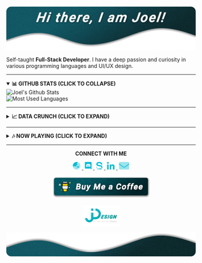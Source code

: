 [![JDesign](https://raw.githubusercontent.com/JDesignEra/JDesignEra/master/assets/headers/intro-header.png)](https://jdesignera.com)

Self-taught **Full-Stack Developer**. I have a deep passion and curiosity in various programming languages and UI/UX design.

*****

<details open>
 <summary>
  <b>📊 GITHUB STATS (CLICK TO COLLAPSE)</b>
 </summary>
 
 <img width="467px" align="left" alt="Joel's Github Stats" title="Joel's Github Stats" src="https://github-readme-stats.jdesignera.vercel.app/api?username=JDesignEra&title_color=99bdc1&text_color=fff&icon_color=00bcd4&bg_color=25,005a65,082a2d&show_icons=true&hide_border=true&count_private=true&include_all_commits=true" />
 
 <img width="367px" alt="Most Used Languages" title="Mose Used Languages" src="https://github-readme-stats.jdesignera.vercel.app/api/top-langs/?username=JDesignEra&title_color=99bdc1&text_color=fff&bg_color=25,005a65,082a2d&hide-border=true&layout=compact">
</details>

*****

<details>
 <summary>
  <b>📈 DATA CRUNCH (CLICK TO EXPAND)</b>
 </summary>
 
 <!--START_SECTION:waka-->
![Profile Views](http://img.shields.io/badge/Profile%20Views-437-blue)

![Lines of code](https://img.shields.io/badge/From%20Hello%20World%20I've%20written-1.6%20million%20Lines%20of%20code-blue)

**🐱 My GitHub Data** 

> 🏆 353 Contributions in year 2020
 > 
> 📦 Used 418.0 kB in GitHub's Storage 
 > 
> 💼 Opted to Hire
 > 
> 📜 19 Public Repositories 
 > 
> 🔑 3 Owned Private Repositories 

**I'm a night 🦉** 

```text
🌞 Morning    60 commits     ████░░░░░░░░░░░░░░░░░░░░░   18.81% 
🌆 Daytime    83 commits     ██████░░░░░░░░░░░░░░░░░░░   26.02% 
🌃 Evening    55 commits     ████░░░░░░░░░░░░░░░░░░░░░   17.24% 
🌙 Night      121 commits    █████████░░░░░░░░░░░░░░░░   37.93%

```
📅 **I'm Most Productive on Saturdays** 

```text
Monday       41 commits     ███░░░░░░░░░░░░░░░░░░░░░░   12.85% 
Tuesday      39 commits     ███░░░░░░░░░░░░░░░░░░░░░░   12.23% 
Wednesday    44 commits     ███░░░░░░░░░░░░░░░░░░░░░░   13.79% 
Thursday     33 commits     ██░░░░░░░░░░░░░░░░░░░░░░░   10.34% 
Friday       53 commits     ████░░░░░░░░░░░░░░░░░░░░░   16.61% 
Saturday     81 commits     ██████░░░░░░░░░░░░░░░░░░░   25.39% 
Sunday       28 commits     ██░░░░░░░░░░░░░░░░░░░░░░░   8.78%

```


📊 **This week I spent my time on** 

```text
💬 Languages: 
C                        29 hrs 1 min        ███████████████████░░░░░░   76.52% 
Swift                    5 hrs 27 mins       ███░░░░░░░░░░░░░░░░░░░░░░   14.38% 
CSS                      1 hr 29 mins        █░░░░░░░░░░░░░░░░░░░░░░░░   3.94% 
Cocoa                    47 mins             ░░░░░░░░░░░░░░░░░░░░░░░░░   2.09% 
Markdown                 17 mins             ░░░░░░░░░░░░░░░░░░░░░░░░░   0.76%

🔥 Editors: 
VS Code                  30 hrs              ███████████████████░░░░░░   79.11% 
Xcode                    6 hrs 14 mins       ████░░░░░░░░░░░░░░░░░░░░░   16.46% 
Notepad++                1 hr 11 mins        ░░░░░░░░░░░░░░░░░░░░░░░░░   3.13% 
Android Studio           14 mins             ░░░░░░░░░░░░░░░░░░░░░░░░░   0.62% 
Visual Studio            12 mins             ░░░░░░░░░░░░░░░░░░░░░░░░░   0.53%

🐱‍💻 Projects: 
qmk_firmware             29 hrs 30 mins      ███████████████████░░░░░░   77.78% 
T4_NewsApp               6 hrs 14 mins       ████░░░░░░░░░░░░░░░░░░░░░   16.46% 
Unknown Project          1 hr 29 mins        █░░░░░░░░░░░░░░░░░░░░░░░░   3.94% 
MovieViewer_Basic_Student14 mins             ░░░░░░░░░░░░░░░░░░░░░░░░░   0.62% 
tripsia                  12 mins             ░░░░░░░░░░░░░░░░░░░░░░░░░   0.53%

```

**Timeline**

![Chart not found](https://github.com/JDesignEra/JDesignEra/blob/master/charts/bar_graph.png) 


<!--END_SECTION:waka-->
</details>

*****

<details>
 <summary>
  <b>🎶 NOW PLAYING (CLICK TO EXPAND)</b>
 </summary>
 
 <p align="center">
  <a href="https://spotify-github-profile.vercel.app/api/view?uid=tgm.joel&redirect=true">
   <img alt="Spotify" src="https://spotify-github-profile.vercel.app/api/view?uid=tgm.joel&cover_image=true" />
  </a>
 </p>
</details>

*****

<p align="center">
  <b>CONNECT WITH ME</b>
  
  <p align="center">
  	<a href="https://jdesignera.com">
      <img height="20px" alt="Website" src="https://raw.githubusercontent.com/JDesignEra/JDesignEra/master/assets/icons/globe-asia-duotone.svg" />
    </a>
    <a href="https://discordapp.com/users/156834654140235776">
     <img height="20px" alt="Discord" src="https://raw.githubusercontent.com/JDesignEra/JDesignEra/master/assets/icons/discord-brands.svg" />
    </a>
    <a href="https://sourcerer.io/jdesignera">
      <img height="20px" alt="Sourcerer.io" src="https://raw.githubusercontent.com/JDesignEra/JDesignEra/master/assets/icons/sourcerer_io.svg">
    </a>
    <a href="https://www.linkedin.com/in/jdesignera">
      <img height="20px" alt="LinkedIn" src="https://raw.githubusercontent.com/JDesignEra/JDesignEra/master/assets/icons/linkedin-in-brands.svg" />
    </a>
    <a href="mailto:joel@jdesignera.com">
      <img height="20px" alt="Email" src="https://raw.githubusercontent.com/JDesignEra/JDesignEra/master/assets/icons/envelope-duotone.svg" />
    </a>
  </p>
  
  <p align="center">
   <a href="https://www.buymeacoffee.com/JDesignEra">
    <img alt="Buy Me A Coffee" src="https://raw.githubusercontent.com/JDesignEra/JDesignEra/master/assets/buttons/buy-me-a-coffee.png" />
   </a>
</p>


 <p align="center">
  <a href="https://jdesignera.com">
    <img width="100px" alt="JDesign" src="https://raw.githubusercontent.com/JDesignEra/JDesignEra/master/assets/logos/logo-full.png" />
  </a>
</p>

![JDesign](https://raw.githubusercontent.com/JDesignEra/JDesignEra/master/assets/headers/bottom-wave.png)
